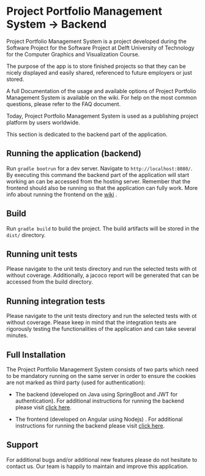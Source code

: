 #  Project Portfolio Management System -> Backend
Project Portfolio Management System is a project developed during the Software Project for the Software Project at Delft University of Technology for the Computer Graphics and Visualization Course.

The purpose of the app is to store finished projects so that they can be nicely displayed and easily shared, referenced to future employers or just stored.

A full Documentation of the usage and available options of Project Portfolio Management System is available on the wiki. For help on the most common questions, please refer to the FAQ document.

Today, Project Portfolio Management System is used as a publishing project platform by users worldwide.

This section is dedicated to the backend part of the application.

## Running the application (backend)
Run `gradle bootrun` for a dev server. Navigate to `http://localhost:8080/`. By executing this command the backend part of the application will start working an can be accessed from the hosting server. Remember that the frontend should also be running so that the application can fully work. More info about running the frontend on the [wiki](https://gitlab.ewi.tudelft.nl/cse2000-software-project/2023-2024/cluster-b/02a/frontend/-/blob/main/README.md?ref_type=heads) .

## Build

Run `gradle build` to build the project. The build artifacts will be stored in the `dist/` directory.

## Running unit tests

Please navigate to the unit tests directory and run the selected tests with ot without coverage. Additionally, a jacoco report will be generated that can be accessed from the build directory. 

## Running integration tests

Please navigate to the unit tests directory and run the selected tests with ot without coverage. Please keep in mind that the integration tests are rigorously testing the functionalities of the application and can take several minutes. 

## Full Installation

The Project Portfolio Management System consists of two parts which need to be mandatory running on the same server in
order to ensure the cookies are not marked as third party (used for authentication):

- The backend (developed on Java using SpringBoot and JWT for authentication). For additional instructions for running
  the backend please
  visit [click here](https://gitlab.ewi.tudelft.nl/cse2000-software-project/2023-2024/cluster-b/02a/backend/-/blob/main/README.md?ref_type=heads).

- The frontend (developed on Angular using Nodejs) . For additional instructions for running the backend please
  visit [click here](https://gitlab.ewi.tudelft.nl/cse2000-software-project/2023-2024/cluster-b/02a/frontend/-/blob/main/README.md?ref_type=heads).


## Support

For additional bugs and/or additional new features please do not hesitate to contact us. Our team is happily to maintain
and improve this application.

